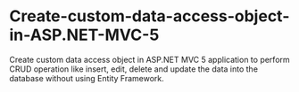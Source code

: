 # Create-custom-data-access-object-in-ASP.NET-MVC-5
Create custom data access object in ASP.NET MVC 5 application to perform CRUD operation like insert, edit, delete and update the data into the database without using Entity Framework.
